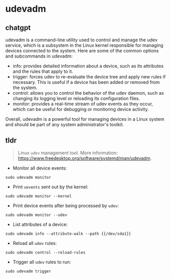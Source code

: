 # udevadm 
## chatgpt 
udevadm is a command-line utility used to control and manage the udev service, which is a subsystem in the Linux kernel responsible for managing devices connected to the system. Here are some of the common options and subcommands in udevadm:

- info: provides detailed information about a device, such as its attributes and the rules that apply to it.
- trigger: forces udev to re-evaluate the device tree and apply new rules if necessary. This is useful if a device has been added or removed from the system.
- control: allows you to control the behavior of the udev daemon, such as changing its logging level or reloading its configuration files.
- monitor: provides a real-time stream of udev events as they occur, which can be useful for debugging or monitoring device activity.

Overall, udevadm is a powerful tool for managing devices in a Linux system and should be part of any system administrator's toolkit. 

## tldr 
 
> Linux `udev` management tool.
> More information: <https://www.freedesktop.org/software/systemd/man/udevadm>.

- Monitor all device events:

`sudo udevadm monitor`

- Print `uevents` sent out by the kernel:

`sudo udevadm monitor --kernel`

- Print device events after being processed by `udev`:

`sudo udevadm monitor --udev`

- List attributes of a device:

`sudo udevadm info --attribute-walk --path {{/dev/sda1}}`

- Reload all `udev` rules:

`sudo udevadm control --reload-rules`

- Trigger all `udev` rules to run:

`sudo udevadm trigger`
